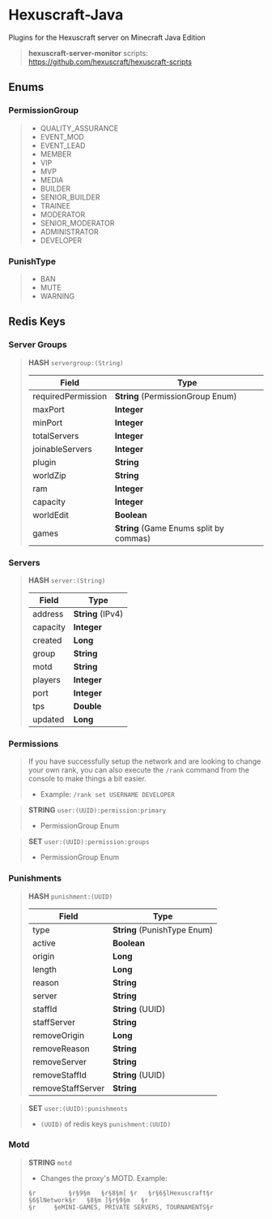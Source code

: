 # Hexuscraft-Java

Plugins for the Hexuscraft server on Minecraft Java Edition

> **hexuscraft-server-monitor** scripts: https://github.com/hexuscraft/hexuscraft-scripts

## Enums

### PermissionGroup

> - QUALITY_ASSURANCE
> - EVENT_MOD
> - EVENT_LEAD
> - MEMBER
> - VIP
> - MVP
> - MEDIA
> - BUILDER
> - SENIOR_BUILDER
> - TRAINEE
> - MODERATOR
> - SENIOR_MODERATOR
> - ADMINISTRATOR
> - DEVELOPER

### PunishType
> - BAN
> - MUTE
> - WARNING

## Redis Keys

### Server Groups

> **HASH** `servergroup:(String)`
> 
> | Field              | Type                                    |
> |--------------------|-----------------------------------------|
> | requiredPermission | **String** (PermissionGroup Enum)       |
> | maxPort            | **Integer**                             |
> | minPort            | **Integer**                             |
> | totalServers       | **Integer**                             |
> | joinableServers    | **Integer**                             |
> | plugin             | **String**                              |
> | worldZip           | **String**                              |
> | ram                | **Integer**                             |
> | capacity           | **Integer**                             |
> | worldEdit          | **Boolean**                             |
> | games              | **String** (Game Enums split by commas) |

### Servers

> **HASH** `server:(String)`
>
> | Field    | Type              |
> |----------|-------------------|
> | address  | **String** (IPv4) |
> | capacity | **Integer**       |
> | created  | **Long**          |
> | group    | **String**        |
> | motd     | **String**        |
> | players  | **Integer**       |
> | port     | **Integer**       |
> | tps      | **Double**        |
> | updated  | **Long**          |

### Permissions

> If you have successfully setup the network and are looking to change your own rank, you can also execute the `/rank` command from the console to make things a bit easier.
> - Example: `/rank set USERNAME DEVELOPER`

> **STRING** `user:(UUID):permission:primary`
>
> - PermissionGroup Enum

> **SET** `user:(UUID):permission:groups`
>
> - PermissionGroup Enum 

### Punishments

> **HASH** `punishment:(UUID)`
> 
> | Field             | Type                         |
> |-------------------|------------------------------|
> | type              | **String** (PunishType Enum) |
> | active            | **Boolean**                  |
> | origin            | **Long**                     |
> | length            | **Long**                     |
> | reason            | **String**                   |
> | server            | **String**                   |
> | staffId           | **String** (UUID)            |
> | staffServer       | **String**                   |
> | removeOrigin      | **Long**                     |
> | removeReason      | **String**                   |
> | removeServer      | **String**                   |
> | removeStaffId     | **String** (UUID)            |
> | removeStaffServer | **String**                   | 

>  **SET** `user:(UUID):punishments`
> - `(UUID)` of redis keys `punishment:(UUID)`

### Motd

> **STRING** `motd`
> - Changes the proxy's MOTD. Example:
> ```
> §r         §r§9§m   §r§8§m[ §r   §r§6§lHexuscraft§r  §6§lNetwork§r   §8§m ]§r§9§m   §r
> §r     §eMINI-GAMES, PRIVATE SERVERS, TOURNAMENTS§r
> ```
